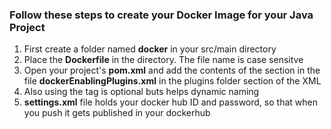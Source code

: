 ### Follow these steps to create your Docker Image for your Java Project

1. First create a folder named **docker** in your src/main directory
2. Place the **Dockerfile** in the directory. The file name is case sensitve
3. Open your project's **pom.xml** and add the contents of the **<plugin>** section in the file **dockerEnablingPlugins.xml** in the plugins folder section of the XML
4. Also using the **<properties>** tag is optional buts helps dynamic naming
5. **settings.xml** file holds your docker hub ID and password, so that when you push it gets published in your dockerhub
